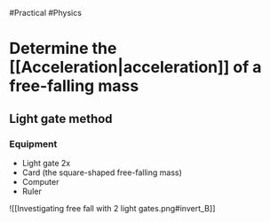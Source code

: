 #Practical #Physics

# Determine the [[Acceleration|acceleration]] of a free-falling mass

##  Light gate method
### Equipment
* Light gate 2x
* Card (the square-shaped free-falling mass)
* Computer
* Ruler

![[Investigating free fall with 2 light gates.png#invert_B]]